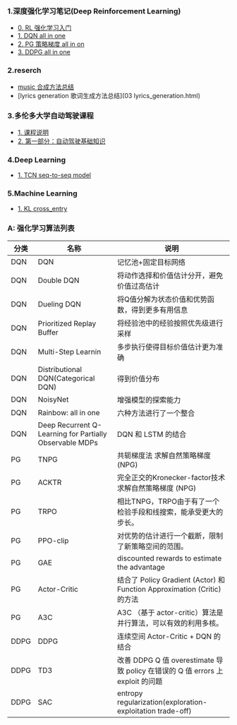 ### 1.深度强化学习笔记(Deep Reinforcement Learning)
- [0. RL 强化学习入门](ALL_IntroRL.html)
- [1. DQN all in one](ALL_DQN.html)
- [2. PG 策略梯度 all in on](ALL_PG.html)
- [3. DDPG all in one](ALL_DDPG.html)

### 2.reserch
- [music 合成方法总结](music_papers.html)
- [lyrics generation 歌词生成方法总结](03 lyrics_generation.html)

### 3.多伦多大学自动驾驶课程
- [1. 课程说明](driver_00.html)
- [2. 第一部分：自动驾驶基础知识](driver_01_introduce.html)

### 4.Deep Learning
- [1. TCN seq-to-seq model](04_TCN.html)

### 5.Machine Learning
- [1. KL cross_entry](03_KL_cross_entroy.html)


### A: 强化学习算法列表
分类 | 名称 | 说明
---|---|---
DQN | DQN | 记忆池+固定目标网络
DQN | Double DQN | 将动作选择和价值估计分开，避免价值过高估计
DQN | Dueling DQN |将Q值分解为状态价值和优势函数，得到更多有用信息
DQN | Prioritized Replay Buffer | 将经验池中的经验按照优先级进行采样
DQN | Multi-Step Learnin | 多步执行使得目标价值估计更为准确
DQN | Distributional DQN(Categorical DQN) | 得到价值分布
DQN | NoisyNet| 增强模型的探索能力
DQN | Rainbow: all in one | 六种方法进行了一个整合
DQN | Deep Recurrent Q-Learning for Partially Observable MDPs| DQN 和 LSTM 的结合
PG | TNPG | 共轭梯度法 求解自然策略梯度 (NPG) 
PG | ACKTR | 完全正交的Kronecker-factor技术 求解自然策略梯度 (NPG) 
PG | TRPO | 相比TNPG，TRPO由于有了一个检验手段和线搜索，能承受更大的步长。
PG | PPO-clip | 对优势的估计进行一个截断，限制了新策略空间的范围。
PG | GAE | discounted rewards to estimate the advantage
PG | Actor-Critic | 结合了 Policy Gradient (Actor) 和 Function Approximation (Critic) 的方法
PG | A3C | A3C （基于 actor-critic）算法是并行算法，可以有效的利用多核。
DDPG | DDPG | 连续空间 Actor-Critic + DQN 的结合
DDPG | TD3 | 改善 DDPG Q 值 overestimate 导致 policy 在错误的 Q 值 errors 上 exploit 的问题
DDPG | SAC |  entropy regularization(exploration-exploitation trade-off)


